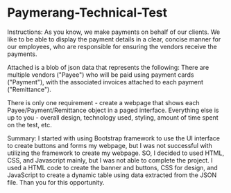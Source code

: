 # Paymerang-Technical-Test

Instructions:
As you know, we make payments on behalf of our clients. We like to be able to display the payment details in a clear, concise manner for our employees, who are responsible for ensuring the vendors receive the payments.

Attached is a blob of json data that represents the following: There are multiple vendors ("Payee") who will be paid using payment cards ("Payment"), with the associated invoices attached to each payment ("Remittance").

There is only one requirement - create a webpage that shows each Payee/Payment/Remittance object in a paged interface. Everything else is up to you - overall design, technology used, styling, amount of time spent on the test, etc.

Summary:
I started with using Bootstrap framework to use the UI interface to create buttons and forms my webpage, but I was not successful with utilizing the framework to create my webpage. SO, I decided to used HTML, CSS, and Javascript mainly, but I was not able to complete the project. I used a HTML code to create the banner and buttons, CSS for design, and JavaScript to create a dynamic table using data extracted from the JSON file. Than you for this opportunity.

                                                   
